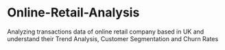 # Online-Retail-Analysis
Analyzing transactions data of online retail company based in UK and understand their Trend Analysis, Customer Segmentation and Churn Rates
